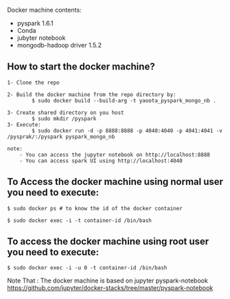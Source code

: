 Docker machine contents:

 - pyspark 1.6.1
 - Conda
 - jubyter notebook
 - mongodb-hadoop driver 1.5.2


How to start the docker machine?
---------------------------------
    1- Clone the repo

    2- Build the docker machine from the repo directory by:
            $ sudo docker build --build-arg -t yaoota_pyspark_mongo_nb .

    3- Create shared directory on you host
            $ sudo mkdir /pyspark
    3- Execute:
            $ sudo docker run -d -p 8888:8888 -p 4040:4040 -p 4041:4041 -v /pysprak/:/pyspark pyspark_mongo_nb

    note:
        - You can access the jupyter notebook on http://localhost:8888
        - You can access spark UI using http://localhost:4040

To Access the docker machine using normal user you need to execute:
-------------------------------------------------------------------
    $ sudo docker ps # to know the id of the docker container

    $ sudo docker exec -i -t container-id /bin/bash

To access the docker machine using root user you need to execute:
-----------------------------------------------------------------
    $ sudo docker exec -i -u 0 -t container-id /bin/bash

Note That : The docker machine is based on jupyter pyspark-notebook
    https://github.com/jupyter/docker-stacks/tree/master/pyspark-notebook
